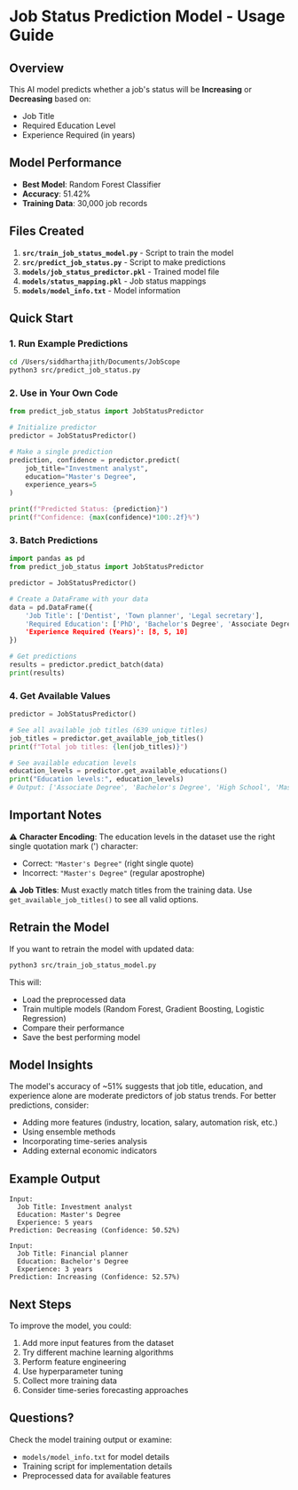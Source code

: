 # Job Status Prediction Model - Usage Guide

## Overview
This AI model predicts whether a job's status will be **Increasing** or **Decreasing** based on:
- Job Title
- Required Education Level
- Experience Required (in years)

## Model Performance
- **Best Model**: Random Forest Classifier
- **Accuracy**: 51.42%
- **Training Data**: 30,000 job records

## Files Created
1. **`src/train_job_status_model.py`** - Script to train the model
2. **`src/predict_job_status.py`** - Script to make predictions
3. **`models/job_status_predictor.pkl`** - Trained model file
4. **`models/status_mapping.pkl`** - Job status mappings
5. **`models/model_info.txt`** - Model information

## Quick Start

### 1. Run Example Predictions
```bash
cd /Users/siddharthajith/Documents/JobScope
python3 src/predict_job_status.py
```

### 2. Use in Your Own Code
```python
from predict_job_status import JobStatusPredictor

# Initialize predictor
predictor = JobStatusPredictor()

# Make a single prediction
prediction, confidence = predictor.predict(
    job_title="Investment analyst",
    education="Master's Degree",
    experience_years=5
)

print(f"Predicted Status: {prediction}")
print(f"Confidence: {max(confidence)*100:.2f}%")
```

### 3. Batch Predictions
```python
import pandas as pd
from predict_job_status import JobStatusPredictor

predictor = JobStatusPredictor()

# Create a DataFrame with your data
data = pd.DataFrame({
    'Job Title': ['Dentist', 'Town planner', 'Legal secretary'],
    'Required Education': ['PhD', 'Bachelor's Degree', 'Associate Degree'],
    'Experience Required (Years)': [8, 5, 10]
})

# Get predictions
results = predictor.predict_batch(data)
print(results)
```

### 4. Get Available Values
```python
predictor = JobStatusPredictor()

# See all available job titles (639 unique titles)
job_titles = predictor.get_available_job_titles()
print(f"Total job titles: {len(job_titles)}")

# See available education levels
education_levels = predictor.get_available_educations()
print("Education levels:", education_levels)
# Output: ['Associate Degree', 'Bachelor's Degree', 'High School', 'Master's Degree', 'PhD']
```

## Important Notes

⚠️ **Character Encoding**: The education levels in the dataset use the right single quotation mark (') character:
- Correct: `"Master's Degree"` (right single quote)
- Incorrect: `"Master's Degree"` (regular apostrophe)

⚠️ **Job Titles**: Must exactly match titles from the training data. Use `get_available_job_titles()` to see all valid options.

## Retrain the Model

If you want to retrain the model with updated data:
```bash
python3 src/train_job_status_model.py
```

This will:
- Load the preprocessed data
- Train multiple models (Random Forest, Gradient Boosting, Logistic Regression)
- Compare their performance
- Save the best performing model

## Model Insights

The model's accuracy of ~51% suggests that job title, education, and experience alone are moderate predictors of job status trends. For better predictions, consider:
- Adding more features (industry, location, salary, automation risk, etc.)
- Using ensemble methods
- Incorporating time-series analysis
- Adding external economic indicators

## Example Output

```
Input:
  Job Title: Investment analyst
  Education: Master's Degree
  Experience: 5 years
Prediction: Decreasing (Confidence: 50.52%)

Input:
  Job Title: Financial planner
  Education: Bachelor's Degree
  Experience: 3 years
Prediction: Increasing (Confidence: 52.57%)
```

## Next Steps

To improve the model, you could:
1. Add more input features from the dataset
2. Try different machine learning algorithms
3. Perform feature engineering
4. Use hyperparameter tuning
5. Collect more training data
6. Consider time-series forecasting approaches

## Questions?

Check the model training output or examine:
- `models/model_info.txt` for model details
- Training script for implementation details
- Preprocessed data for available features

